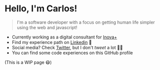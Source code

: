 # Hello, I'm Carlos!

> I'm a software developer with a focus on getting human life simpler using the web and javascript!

- Currently working as a digital consultant for [Inova+](http://inova.business/)
- Find my experience path on [Linkedin](https://linkedin.com/in/socarlosb) 💪
- Social media? Check [Twitter](https://twitter.com/socarlosb), but I don't _tweet_ a lot 🤷‍♂️
- You can find some code experiences on this GitHub profile 

(This is a WIP page 😷)
